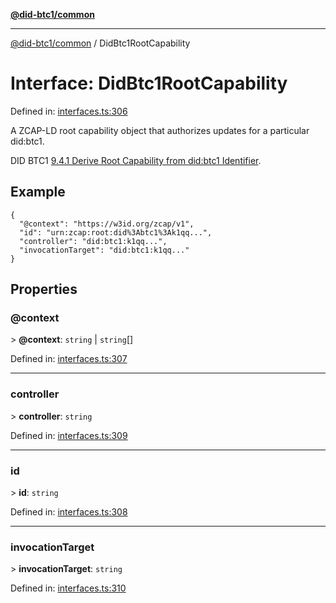 [**@did-btc1/common**](../README.md)

***

[@did-btc1/common](../globals.md) / DidBtc1RootCapability

# Interface: DidBtc1RootCapability

Defined in: [interfaces.ts:306](https://github.com/dcdpr/did-btc1-js/blob/4ab6f9915d95beed9bc633644c9db1539395f512/packages/common/src/interfaces.ts#L306)

A ZCAP-LD root capability object that authorizes updates for a particular did:btc1.

DID BTC1
[9.4.1 Derive Root Capability from did:btc1 Identifier](https://dcdpr.github.io/did-btc1/#derive-root-capability-from-didbtc1-identifier).

## Example

```
{
  "@context": "https://w3id.org/zcap/v1",
  "id": "urn:zcap:root:did%3Abtc1%3Ak1qq...",
  "controller": "did:btc1:k1qq...",
  "invocationTarget": "did:btc1:k1qq..."
}
```

## Properties

### @context

&gt; **@context**: `string` \| `string`[]

Defined in: [interfaces.ts:307](https://github.com/dcdpr/did-btc1-js/blob/4ab6f9915d95beed9bc633644c9db1539395f512/packages/common/src/interfaces.ts#L307)

***

### controller

&gt; **controller**: `string`

Defined in: [interfaces.ts:309](https://github.com/dcdpr/did-btc1-js/blob/4ab6f9915d95beed9bc633644c9db1539395f512/packages/common/src/interfaces.ts#L309)

***

### id

&gt; **id**: `string`

Defined in: [interfaces.ts:308](https://github.com/dcdpr/did-btc1-js/blob/4ab6f9915d95beed9bc633644c9db1539395f512/packages/common/src/interfaces.ts#L308)

***

### invocationTarget

&gt; **invocationTarget**: `string`

Defined in: [interfaces.ts:310](https://github.com/dcdpr/did-btc1-js/blob/4ab6f9915d95beed9bc633644c9db1539395f512/packages/common/src/interfaces.ts#L310)
